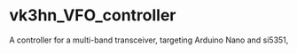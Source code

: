 # vk3hn_VFO_controller
A controller for a multi-band transceiver, targeting Arduino Nano and si5351, 
